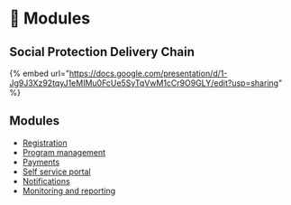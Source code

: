 # 🧱 Modules

## Social Protection Delivery Chain&#x20;

{% embed url="https://docs.google.com/presentation/d/1-Jg9J3Xz92tqyJ1eMIMu0FcUe5SyTqVwM1cCr9O9GLY/edit?usp=sharing" %}

## Modules

* [Registration](secure-registry/)
* [Program management](beneficiary-management.md)
* [Payments](eligibility-and-enrolment.md)
* [Self service portal](self-service-portal.md)
* [Notifications](notifications.md)
* [Monitoring and reporting](monitoring-and-reporting.md)

<figure><img src="https://raw.githubusercontent.com/shibu-narayanan/openg2p-documentation/develop/.gitbook/assets/openg2p_linear_flow.svg" alt=""><figcaption></figcaption></figure>

<figure><img src="https://github.com/shibu-narayanan/openg2p-documentation/blob/develop/.gitbook/assets/openg2p_linear_flow.svg" alt=""><figcaption></figcaption></figure>
